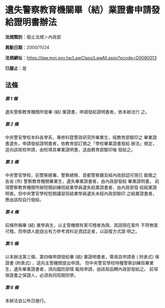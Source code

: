 # 遺失警察教育機關畢（結）業證書申請發給證明書辦法

**法規類別**：廢止法規＞內政部

**異動日期**：2000/11/24  

**法規網址**：https://law.moj.gov.tw/LawClass/LawAll.aspx?pcode=D0080013

**已廢止**：是



## 法條
##### 第 1 條
遺失警察教育機關所發畢 (結) 業證書，申請發給證明書者，依本辦法行
之。

##### 第 2 條
中央警官學校本科各學系，專修科暨警政研究所畢業生，經教育部驗印之
畢業證書遺失，申請發給證明書者，依教育部訂頒之「學校畢業證書發給
辦法」規定，逕向該核校申請，由校填具畢業證明書，送由教育部驗印後
發給之。

##### 第 3 條
中央警官學校，前警察總署、警察總隊、首都警察廳及經內政部認可現已
裁徹之各省 (市) 警察教育機關畢業生，遺失畢業證書者，由內政部發給
畢業證明書。
前項警察教育機關所辦短期訓練班結業學員遺失給業證書者，由內政部發
給結業證明者。但中央警官學校短期講習班結業學員遺失未經內政部驗印
之結業證書者，應由該校自行發給。

##### 第 4 條
前條所稱畢 (結) 業學員生，以主管機關有案可稽者為限，其因現在案件
不齊無案可稽，而申請人能提出有力參考資料足資認定者，以函復方式證
明之。

##### 第 5 條
以本辦法第三條、第四條申請發給畢 (結) 業證明書者，需填具申請表 (
附表式) 保證書 (附表式) ，逕向主管機關提出申請。
但中央警官學校特種警察訓練班畢業生，遺失畢業證書者，須向國防部情
報局申請，由該局函轉內政部發給之。
前項保證書之保證人，必須為同班期同學。

##### 第 6 條
本辦法自公布日施行。


